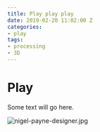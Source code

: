 ```yaml
---
title: Play play play
date: 2019-02-20 11:02:00 Z
categories:
- play
tags:
- processing
- 3D
---
```


# Play

Some text will go here.

![nigel-payne-designer.jpg](/uploads/nigel-payne-designer.jpg)
